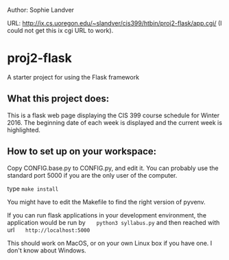 Author: Sophie Landver

URL: http://ix.cs.uoregon.edu/~slandver/cis399/htbin/proj2-flask/app.cgi/
(I could not get this ix cgi URL to work). 


# proj2-flask
A starter project for using the Flask framework

## What this project does:
This is a flask web page displaying the CIS 399 course schedule for Winter 2016. The beginning date of each week is displayed and the current week is highlighted. 

## How to set up on your workspace:

Copy CONFIG.base.py to CONFIG.py, and edit it. You can probably use
the standard port 5000 if you are the only user of the computer. 

type `make install`

You might have to edit the Makefile to find the right version of
pyvenv.  

If you can run flask applications in your development environment, the
application would be run by
`   python3 syllabus.py`
and then reached with url
`   http://localhost:5000`

This should work on MacOS, or on your own Linux box if you have one. I
don't know about Windows. 
 

